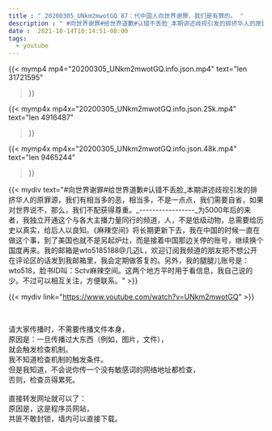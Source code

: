 ```yaml
---
title : " 20200305_UNkm2mwotGQ 87：代中国人向世界谢罪，我们是有罪的。 "
description : " #向世界谢罪#给世界道歉#认错不丢脸_本期讲述歧视引发的排挤华人的原罪源，我们有相当多的恶，相当多，不是一点点，我们需要自省，如果对世界说不，那么，我们不配获得尊重。_-----------------_为5000年后的来者，我独立开通这个与各大主播力量同行的频道，人，不是低级动物，总需要给历史以真实，给后人以良知。《麻辣空间》将长期更新下去，我在中国的时候一直在做这个事，到了美国也就不是另起炉灶，而是接着中国那边关停的账号，继续换个国度再来。我的邮箱是wto5185188@几迈L，欢迎订阅我频道的朋友把不想公开在评论区的话发到我邮箱里，我会定期做答复的。另外，我的腿腿儿账号是：wto518，脸书ID叫：Sctv麻辣空间。这两个地方平时用于看信息，我自己说的少。不过可以相互关注，方便联系。 "
date :  2021-10-14T10:14:51-08:00
tags:
  - youtube
---
```


{{< mymp4 mp4="20200305_UNkm2mwotGQ.info.json.mp4" 
text="len 31721595"
>}}

{{< mymp4x  mp4x="20200305_UNkm2mwotGQ.info.json.25k.mp4"
text="len 4916487"
>}}

{{< mymp4x  mp4x="20200305_UNkm2mwotGQ.info.json.48k.mp4"
text="len 9465244"
>}}


{{< mydiv text="#向世界谢罪#给世界道歉#认错不丢脸_本期讲述歧视引发的排挤华人的原罪源，我们有相当多的恶，相当多，不是一点点，我们需要自省，如果对世界说不，那么，我们不配获得尊重。_-----------------_为5000年后的来者，我独立开通这个与各大主播力量同行的频道，人，不是低级动物，总需要给历史以真实，给后人以良知。《麻辣空间》将长期更新下去，我在中国的时候一直在做这个事，到了美国也就不是另起炉灶，而是接着中国那边关停的账号，继续换个国度再来。我的邮箱是wto5185188@几迈L，欢迎订阅我频道的朋友把不想公开在评论区的话发到我邮箱里，我会定期做答复的。另外，我的腿腿儿账号是：wto518，脸书ID叫：Sctv麻辣空间。这两个地方平时用于看信息，我自己说的少。不过可以相互关注，方便联系。" >}}
<br>

{{< mydiv link="https://www.youtube.com/watch?v=UNkm2mwotGQ" >}}


<br>

请大家传播时，不需要传播文件本身，<br>
原因是：一旦传播过大东西（例如，图片，文件），<br>
就会触发检查机制。<br>
我不知道检查机制的触发条件。<br>
但是我知道，不会说你传一个没有敏感词的网络地址都检查，<br>
否则，检查员得累死。<br><br>
直接转发网址就可以了：<br>
原因是，这是程序员网站，<br>
共匪不敢封锁，墙内可以直接下载。


